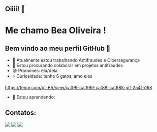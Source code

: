 ## Oiiii! 👋

# Me chamo Bea Oliveira ! 
## Bem vindo ao meu perfil GitHub 👋

- 🔭 Atualmente estou trabalhando Antifraudes e Cibersegurança 
- 👯 Estou procurando colaborar em projetos antifraudes
- 😄 Pronomes: ela/dela
- ⚡ Curiosidade: tenho 6 gatos, amo eles

https://tenor.com/pt-BR/view/cat99-cat999-cat88-cat888-gif-25415168

- 📒 Estou aprendendo: 
  <i class="devicon-googlecloud-plain"></i>
  <i class="devicon-java-plain-wordmark"></i>        
  <i class="devicon-javascript-plain"></i>
  <i class="devicon-python-plain-wordmark"></i>
  <i class="devicon-vscode-plain"></i>

## Contatos:

<div>
<a href="https://instagram.com/zirtaeboli" target="_blank"><img loading="lazy" src="https://img.shields.io/badge/-Instagram-%23E4405F?style=for-the-badge&logo=instagram&logoColor=white" target="_blank"></a>
<a href="https://www.twitch.tv/bibzr" target="_blank"><img loading="lazy" src="https://img.shields.io/badge/Twitch-9146FF?style=for-the-badge&logo=twitch&logoColor=white" target="_blank"></a>
<a href="https://www.linkedin.com/in/beoli" target="_blank"><img loading="lazy" src="https://img.shields.io/badge/-LinkedIn-%230077B5?style=for-the-badge&logo=linkedin&logoColor=white" target="_blank"></a>   
</div>         
